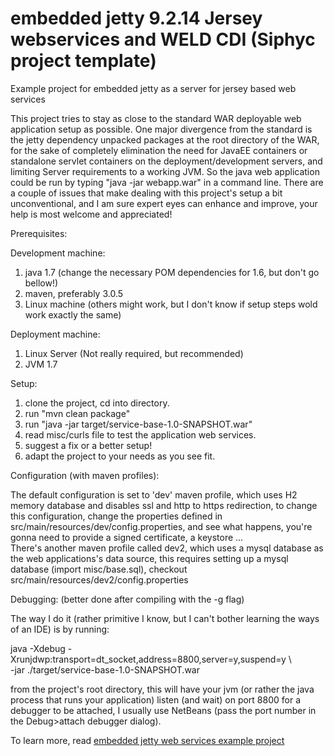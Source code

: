 embedded jetty 9.2.14 Jersey webservices and WELD CDI (Siphyc project template)
=========================
Example project for embedded jetty as a server for jersey based web services 

This project tries to stay as close to the standard WAR deployable web application
 setup as possible. One major divergence from the standard is the jetty dependency
 unpacked packages at the root directory of the WAR, for the sake of completely elimination the need
for JavaEE containers or standalone servlet containers on the deployment/development servers,
 and limiting Server requirements to a working JVM. So the java web application could be run by
 typing "java -jar webapp.war" in a command line. 
There are a couple of issues that make dealing with this project's setup a bit unconventional, 
and I am sure expert eyes can enhance and improve, your help is most welcome and appreciated!

Prerequisites:

Development machine:

1. java 1.7  (change the necessary POM dependencies for 1.6, but don't go bellow!)
2. maven, preferably 3.0.5
3. Linux machine (others might work, but I don't know if setup steps wold work exactly the same)
 

Deployment machine:

1. Linux Server (Not really required, but recommended)
2. JVM 1.7


Setup:

1. clone the project, cd into directory.
2. run "mvn clean package"
3. run "java -jar target/service-base-1.0-SNAPSHOT.war"
4. read misc/curls file to test the application web services.
5. suggest a fix or a better setup!
6. adapt the project to your needs as you see fit.


Configuration (with maven profiles):

The default configuration is set to 'dev' maven profile, which uses H2 memory database
and disables ssl and http to https redirection, to change this configuration, change 
the properties defined in src/main/resources/dev/config.properties, 
and see what happens, you're gonna need to provide a signed certificate, a keystore ...<br>
There's another maven profile called dev2, which uses a mysql database as the web applications's 
data source, this requires setting up a mysql database (import misc/base.sql), checkout src/main/resources/dev2/config.properties
 

Debugging:  (better done after compiling with the -g flag)

The way I do it (rather primitive I know, but I can't bother learning the ways of an IDE) is by running:

java -Xdebug -Xrunjdwp:transport=dt_socket,address=8800,server=y,suspend=y \  
-jar ./target/service-base-1.0-SNAPSHOT.war

from the project's root directory, this will have your jvm (or rather the java 
process that runs your application) listen (and wait) on port 8800 for a debugger to be attached,
I usually use NetBeans (pass the port number in the Debug>attach debugger dialog).

To learn more, read <a href="https://info.siphyc.com/java-web-services-example-project/">embedded jetty web services example project</a>

